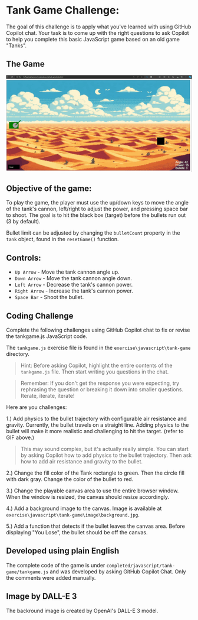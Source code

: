 # Tank Game Challenge:

The goal of this challenge is to apply what you've learned with using GitHub Copilot chat. Your task is to come up with the right questions to ask Copilot to help you complete this basic JavaScript game based on an old game "Tanks".

## The Game 
![Tank Game](image/Copilot-Tank-Game.gif)

## Objective of the game:
To play the game, the player must use the up/down keys to move the angle of the tank's cannon, left/right to adjust the power, and pressing space bar to shoot. The goal is to hit the black box (target) before the bullets run out (3 by default).

Bullet limit can be adjusted by changing the `bulletCount` property in the `tank` object, found in the `resetGame()` function. 

## Controls:
- `Up Arrow` - Move the tank cannon angle up.
- `Down Arrow` - Move the tank cannon angle down.
- `Left Arrow` - Decrease the tank's cannon power.
- `Right Arrow` - Increase the tank's cannon power.
- `Space Bar` - Shoot the bullet.


## Coding Challenge
Complete the following challenges using GitHub Copilot chat to fix or revise the tankgame.js JavaScript code.

The `tankgame.js` exercise file is found in the `exercise\javascript\tank-game` directory.

> Hint: Before asking Copilot, highlight the entire contents of the `tankgame.js` file. Then start writing you questions in the chat. 

> Remember: If you don't get the response you were expecting, try rephrasing the question or breaking it down into smaller questions. Iterate, iterate, iterate!

Here are you challenges:

1.) Add physics to the bullet trajectory with configurable air resistance and gravity. Currently, the bullet travels on a straight line. Adding physics to the bullet will make it more realistic and challenging to hit the target. (refer to GIF above.)

> This may sound complex, but it's actually really simple. You can start by asking Copilot how to add physics to the bullet trajectory. Then ask how to add air resistance and gravity to the bullet. 

2.) Change the fill color of the Tank rectangle to green. Then the circle fill with dark gray. Change the color of the bullet to red.

3.) Change the playable canvas area to use the entire browser window. When the window is resized, the canvas should resize accordingly.

4.) Add a background image to the canvas. Image is available at `exercise\javascript\tank-game\image\background.jpg`. 

5.) Add a function that detects if the bullet leaves the canvas area. Before displaying "You Lose", the bullet should be off the canvas.

## Developed using plain English

 The complete code of the game is under `completed/javascript/tank-game/tankgame.js` and was developed by asking GitHub Copilot Chat. Only the comments were added manually.

## Image by DALL-E 3
The backround image is created by OpenAI's DALL-E 3 model.